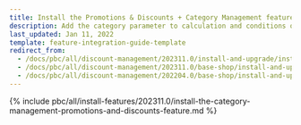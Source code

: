 ```yaml
---
title: Install the Promotions & Discounts + Category Management feature
description: Add the category parameter to calculation and conditions queries in the Promotions & Discounts feature.
last_updated: Jan 11, 2022
template: feature-integration-guide-template
redirect_from:
  - /docs/pbc/all/discount-management/202311.0/install-and-upgrade/install-the-promotions-and-discounts-category-management-feature.html
  - /docs/pbc/all/discount-management/202311.0/base-shop/install-and-upgrade/install-the-promotions-and-discounts-category-management-feature.html
  - /docs/pbc/all/discount-management/202204.0/base-shop/install-and-upgrade/install-the-promotions-and-discounts-category-management-feature.html
---
```

{% include pbc/all/install-features/202311.0/install-the-category-management-promotions-and-discounts-feature.md %} <!-- To edit, see /_includes/pbc/all/install-features/202311.0/install-the-category-management-promotions-and-discounts-feature.md -->
